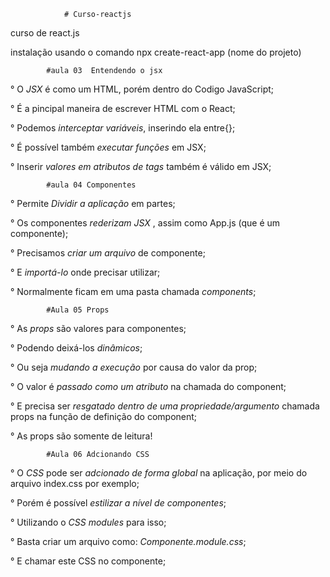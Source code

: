                # Curso-reactjs
curso de react.js


instalação usando o comando npx create-react-app (nome do projeto)












            #aula 03  Entendendo o jsx

° O *JSX* é como um HTML, porém dentro do Codigo JavaScript;

° É a pincipal maneira de escrever HTML com o React;

° Podemos *interceptar variáveis*, inserindo ela entre{};

° É possível também *executar funções* em JSX;

° Inserir *valores em atributos de tags* também é válido em JSX;


            #aula 04 Componentes

° Permite *Dividir a aplicação* em partes;

° Os componentes *rederizam JSX* , assim como App.js (que é um componente);

° Precisamos *criar um arquivo* de componente;

° E *importá-lo* onde precisar utilizar;

° Normalmente ficam em uma pasta chamada *components*;



            #Aula 05 Props

° As *props* são valores para componentes;

° Podendo deixá-los *dinâmicos*;

° Ou seja *mudando a execução* por causa do valor da prop;

° O valor é *passado como um atributo* na chamada do component;

° E precisa ser *resgatado dentro de uma propriedade/argumento* chamada props na função de definição do component;

° As props são somente de leitura!


            #Aula 06 Adcionando CSS

° O *CSS* pode ser *adcionado de forma global* na aplicação, por meio do arquivo index.css por exemplo;

° Porém é possível *estilizar a nível de componentes*;

° Utilizando o *CSS modules* para isso;

° Basta criar um arquivo como: *Componente.module.css*;

° E chamar este CSS no componente;